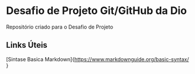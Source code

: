 # Desafio de Projeto Git/GitHub da Dio

Repositório criado para o Desafio de Projeto

## Links Úteis
[Sintase Basica Markdown]{https://www.markdownguide.org/basic-syntax/ }   
